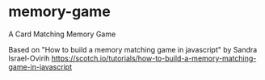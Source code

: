 # memory-game
A Card Matching Memory Game


Based on "How to build a memory matching game in javascript" by Sandra Israel-Ovirih
https://scotch.io/tutorials/how-to-build-a-memory-matching-game-in-javascript

